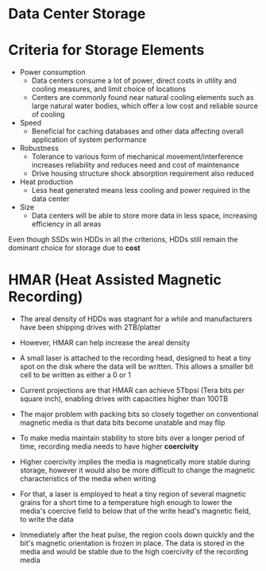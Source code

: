 # Data Center Storage

# Criteria for Storage Elements

- Power consumption
  - Data centers consume a lot of power, direct costs in utility and cooling measures, and limit choice of locations
  - Centers are commonly found near natural cooling elements such as large natural water bodies, which offer a low cost and reliable source of cooling
- Speed
  - Beneficial for caching databases and other data affecting overall application of system performance
- Robustness
  - Tolerance to various form of mechanical movement/interference increases reliability and reduces need and cost of maintenance
  - Drive housing structure shock absorption requirement also reduced
- Heat production
  - Less heat generated means less cooling and power required in the data center
- Size
  - Data centers will be able to store more data in less space, increasing efficiency in all areas

Even though SSDs win HDDs in all the criterions, HDDs still remain the dominant choice for storage due to **cost**

# HMAR (Heat Assisted Magnetic Recording)
- The areal density of HDDs was stagnant for a while and manufacturers have been shipping drives with 2TB/platter
- However, HMAR can help increase the areal density
- A small laser is attached to the recording head, designed to heat a tiny spot on the disk where the data will be written. This allows a smaller bit cell to be written as either a 0 or 1
- Current projections are that HMAR can achieve 5Tbpsi (Tera bits per square inch), enabling drives with capacities higher than 100TB

- The major problem with packing bits so closely together on conventional magnetic media is that data bits become unstable and may flip
- To make media maintain stability to store bits over a longer period of time, recording media needs to have higher **coercivity**
- Higher coercivity implies the media is magnetically more stable during storage, however it would also be more difficult to change the magnetic characteristics of the media when writing
- For that, a laser is employed to heat a tiny region of several magnetic grains for a short time to a temperature high enough to lower the media's coercive field to below that of the write head's magnetic field, to write the data
- Immediately after the heat pulse, the region cools down quickly and the bit's magnetic orientation is frozen in place. The data is stored in the media and would be stable due to the high coercivity of the recording media

